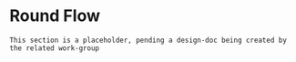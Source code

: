 # Round Flow

```admonish warning "Attention: Placeholder!"
This section is a placeholder, pending a design-doc being created by the related work-group
```